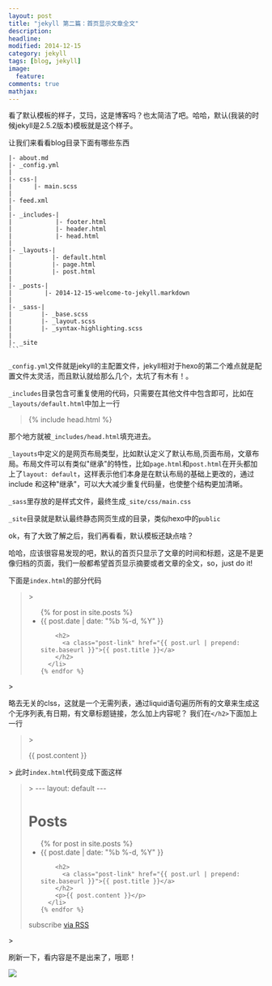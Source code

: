 ```yaml
---
layout: post
title: "jekyll 第二篇：首页显示文章全文"
description: 
headline: 
modified: 2014-12-15
category: jekyll
tags: [blog, jekyll]
image: 
  feature: 
comments: true
mathjax: 
---
```


看了默认模板的样子，艾玛，这是博客吗？也太简洁了吧。哈哈，默认(我装的时候jekyll是2.5.2版本)模板就是这个样子。
<!--more-->

让我们来看看blog目录下面有哪些东西

~~~
|- about.md
|- _config.yml
|
|- css-|
|      |- main.scss
|
|- feed.xml
|
|- _includes-|
|            |- footer.html
|            |- header.html
|            |- head.html
|
|- _layouts-|
|           |- default.html
|           |- page.html
|           |- post.html
|
|- _posts-|
|         |- 2014-12-15-welcome-to-jekyll.markdown
|
|- _sass-|
|        |- _base.scss
|        |- _layout.scss
|        |- _syntax-highlighting.scss
|
|- _site
```
~~~

`_config.yml`文件就是jekyll的主配置文件，jekyll相对于hexo的第二个难点就是配置文件太灵活，而且默认就给那么几个，太坑了有木有！。

`_includes`目录包含可重复使用的代码，只需要在其他文件中包含即可，比如在`_layouts/default.html`中加上一行

<blockquote>
{% include head.html %}
</blockquote>

那个地方就被`_includes/head.html`填充进去。

`_layouts`中定义的是网页布局类型，比如默认定义了默认布局,页面布局，文章布局。布局文件可以有类似"继承"的特性，比如`page.html`和`post.html`在开头都加上了`layout: default`，这样表示他们本身是在默认布局的基础上更改的，通过include 和这种"继承"，可以大大减少重复代码量，也使整个结构更加清晰。

`_sass`里存放的是样式文件，最终生成`_site/css/main.css`

`_site`目录就是默认最终静态网页生成的目录，类似hexo中的`public`

ok，有了大致了解之后，我们再看看，默认模板还缺点啥？

哈哈，应该很容易发现的吧，默认的首页只显示了文章的时间和标题，这是不是更像归档的页面，我们一般都希望首页显示摘要或者文章的全文，so，just do it!

下面是`index.html`的部分代码

<blockquote>>
  <ul class="post-list">
    {% for post in site.posts %}
      <li>
        <span class="post-meta">{{ post.date | date: "%b %-d, %Y" }}</span>

        <h2>
          <a class="post-link" href="{{ post.url | prepend: site.baseurl }}">{{ post.title }}</a>
        </h2>
      </li>
    {% endfor %}
  </ul>
</blockquote>>

略去无关的clss，这就是一个无需列表，通过liquid语句遍历所有的文章来生成这个无序列表,有日期，有文章标题链接，怎么加上内容呢？
我们在`</h2>`下面加上一行<blockquote>><p>{{ post.content }}</p></blockquote>>
此时`index.html`代码变成下面这样

<blockquote>>
---
layout: default
---

<div class="home">

  <h1 class="page-heading">Posts</h1>

  <ul class="post-list">
    {% for post in site.posts %}
      <li>
        <span class="post-meta">{{ post.date | date: "%b %-d, %Y" }}</span>

        <h2>
          <a class="post-link" href="{{ post.url | prepend: site.baseurl }}">{{ post.title }}</a>
        </h2>
        <p>{{ post.content }}</p>
      </li>
    {% endfor %}
  </ul>

  <p class="rss-subscribe">subscribe <a href="{{ "/feed.xml" | prepend: site.baseurl }}">via RSS</a></p>

</div>
</blockquote>>

刷新一下，看内容是不是出来了，哦耶！

![][1]

[1]: http://7jpnam.com1.z0.glb.clouddn.com/jekyll_index1.png
